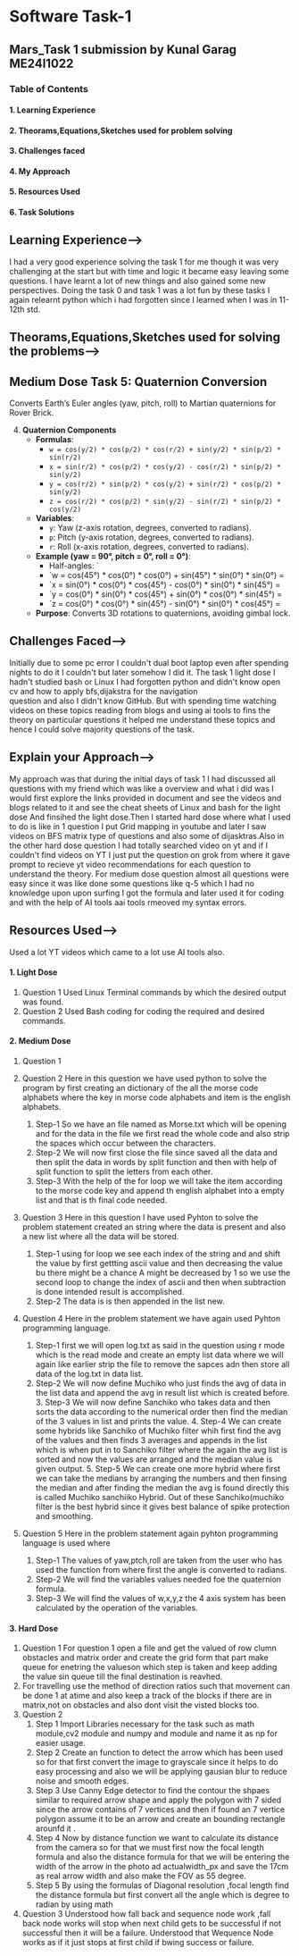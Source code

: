 # Software Task-1
## Mars_Task 1 submission by Kunal Garag ME24I1022
### **Table of Contents** 
#### 1. Learning Experience
#### 2. Theorams,Equations,Sketches used for problem solving
#### 3. Challenges faced
#### 4. My Approach
#### 5. Resources Used
#### 6. Task Solutions
## Learning Experience-->
  I had a very good experience solving the task 1 for me though it was very challenging at the start but with time and logic it became easy leaving some questions.
  I have learnt a lot of new things and also gained some new perspectives. Doing the task 0 and task 1 was a lot fun by these tasks I again relearnt python which     i had forgotten since I learned when I was in 11-12th std.
## Theorams,Equations,Sketches used for solving the problems-->
## Medium Dose Task 5: Quaternion Conversion
Converts Earth’s Euler angles (yaw, pitch, roll) to Martian quaternions for Rover Brick.

4. **Quaternion Components**  
   - **Formulas**:  
     - `w = cos(y/2) * cos(p/2) * cos(r/2) + sin(y/2) * sin(p/2) * sin(r/2)`  
     - `x = sin(r/2) * cos(p/2) * cos(y/2) - cos(r/2) * sin(p/2) * sin(y/2)`  
     - `y = cos(r/2) * sin(p/2) * cos(y/2) + sin(r/2) * cos(p/2) * sin(y/2)`  
     - `z = cos(r/2) * cos(p/2) * sin(y/2) - sin(r/2) * sin(p/2) * cos(y/2)`  
   - **Variables**:  
     - `y`: Yaw (z-axis rotation, degrees, converted to radians).  
     - `p`: Pitch (y-axis rotation, degrees, converted to radians).  
     - `r`: Roll (x-axis rotation, degrees, converted to radians).  
   - **Example (yaw = 90°, pitch = 0°, roll = 0°)**:  
     - Half-angles: `  
     - `w = cos(45°) * cos(0°) * cos(0°) + sin(45°) * sin(0°) * sin(0°) =
     - `x = sin(0°) * cos(0°) * cos(45°) - cos(0°) * sin(0°) * sin(45°) = 
     - `y = cos(0°) * sin(0°) * cos(45°) + sin(0°) * cos(0°) * sin(45°) = 
     - `z = cos(0°) * cos(0°) * sin(45°) - sin(0°) * sin(0°) * cos(45°) = 
   - **Purpose**: Converts 3D rotations to quaternions, avoiding gimbal lock.

## Challenges Faced-->
  Initially due to some pc error I couldn't dual boot laptop even after spending nights to do it I couldn't but later somehow I did it.
    The task 1 light dose I hadn't studied bash or Linux  I had forgotten python and didn't know open cv and how to apply bfs,dijakstra for the navigation       
    question and also I didn't know GitHub. But with spending time watching videos on these topics reading from blogs and using ai tools to fins the theory on         particular questions it helped me understand these topics and hence I could solve majority questions of the task.
## Explain your Approach-->
   My approach was that during the initial days of task 1 I had discussed all questions with my friend which was like a overview and what i did was I would           first explore the links provided in document and see the videos and blogs related to it and see the cheat sheets of Linux and bash for the light dose
    And finsihed the light dose.Then I started hard dose where what I used to do is like in 1 question I put Grid mapping in youtube  and later I saw videos on        BFS matrix type of questions and also some of dijasktras.Also in the other hard dose question I had totally searched video on yt and if I couldn't find videos      on YT I just put the question  on grok from where it gave prompt to recieve yt video recommendations for each question to understand the theory. For medium       dose question almost all questions were easy since it was like done some questions like q-5 which I had no knowledge upon upon surfing I got the formula and       later used it for coding and with the help of AI tools aai tools rmeoved my syntax errors.
## Resources Used-->
  Used a lot YT videos which came to a lot use AI tools also.
#### 1. Light Dose
  1. Question 1
     Used Linux Terminal commands by which the desired output was found.
  2. Question 2
     Used Bash coding for coding the required and desired commands. 
 #### 2. Medium Dose
  1. Question 1
       
  2. Question 2
             Here in this question we have used python to solve the program by first creating an dictionary of the all the               morse code alphabets where the key in morse code alphabets and item is the english alphabets.
     1. Step-1 So we have an file named as Morse.txt which will be opening and for the data in the file we first read the                  whole code and also strip the spaces which occur between the characters.
     2. Step-2 We will now first close the file since saved all the data and then split the data in words by split function                 and then with help of split function to split the letters from each other.
     3. Step-3 With the help of the for loop we will take the item according to the morse code key and append th english                   alphabet into a empty list and that is th final code needed.
     
  3. Question 3
           Here in this question I have used Pyhton to solve the problem statement created an string where the data is present and also a new list where all the data will be stored.
     1. Step-1
         using for loop we see each index of the string and and shift the value by first gettting ascii value and then               decreasing the value bu there might be a chance A might be decreased by 1 so we use the second loop to change           the index of ascii and then when subtraction is done intended result is accomplished.
     2. Step-2
         The data is is then appended in the list new.
  4. Question 4
         Here in the problem statement we have again used Pyhton programming language.
       1. Step-1
         first we will open log.txt as said in the question using r mode which is the read mode and create an empty list data where we will again like earlier strip the file to remove the sapces adn then store all data of the log.txt in data list.
        2. Step-2
          We will now define Muchiko who just finds the avg of data in the list data and append the avg in result list which is created before.
         3. Step-3
           We will now define Sanchiko who takes data and then sorts the data according to the numerical order then find the median of the 3 values in list and prints the value.
          4. Step-4
            We can create some hybrids like Sanchiko of Muchiko filter whih first find the avg of the values and then finds 3 averages and appends in the list which is when put in to Sanchiko filter where the again the avg list is sorted and now the values are arranged and the median value is given output.
          5. Step-5
             We can  create one more hybrid where first we can take the medians by arranging the numbers and then finsing the median and after finding the median the avg is found directly this is called Muchiko sanchiiko Hybrid.
     Out of these Sanchiko(muchiko filter is the best hybrid since it gives best balance of spike protection and smoothing.
  5. Question 5
         Here in the problem statement again pyhton programming language is used where
     1. Step-1
       The values of yaw,ptch,roll are taken from the user who has used the function from where first the angle is converted to radians.
     2. Step-2
       We will find the variables values needed foe the quaternion formula.
     3. Step-3
       We will find the values of w,x,y,z the 4 axis system has been calculated by the operation of the                 variables.
     
      
  #### 3. Hard Dose
  1. Question 1 For question 1 open a file and get the valued of row clumn obstacles and matrix order and create the grid form that part make queue for enetring the valueson which step is taken and keep adding the value sin queue till the final destination is reavhed.
  2. For travelling use the method of direction ratios such that movement can be done 1 at atime and also keep a track of the blocks if there are in matrix,not on obstacles and also dont visit the visted blocks too.
  3. Question 2
     1. Step 1
        Import Libraries necessary for the task such as math module,cv2 module and numpy and module and name it as np for easier usage.
      2. Step 2
         Create an function to detect the arrow which has been used so for that first convert the image to grayscale since it helps to do easy processing and also we will be applying gausian blur to reduce noise and smooth edges.
      3. Step 3
           Use Canny Edge detector to find the contour the shpaes similar to required arrow shape and apply the polygon with 7 sided since the arrow contains of 7 vertices and then if found an 7 vertice polygon assume it to be an arrow and create an bounding rectangle arounfd it .
      4. Step 4
            Now by distance function we want to calculate its distance from the camera so for that we must first now the focal length formula and also the distance formula for that we will be entering the width of the arrow in the photo ad actualwidth_px and save the 17cm as real arrow width and also make the FOV as 55 degree.
       5. Step 5
              By using the formulas of Diagonal resolution ,focal length find the distance formula but first convert all the angle which is degree to radian by using math 
  4. Question 3
           Understood how fall back and sequence node work ,fall back node works will stop when next child gets to be successful if not successful then it will be a failure.
           Understood that Wequence Node works as if it just stops at first child if bwing success or failure.


